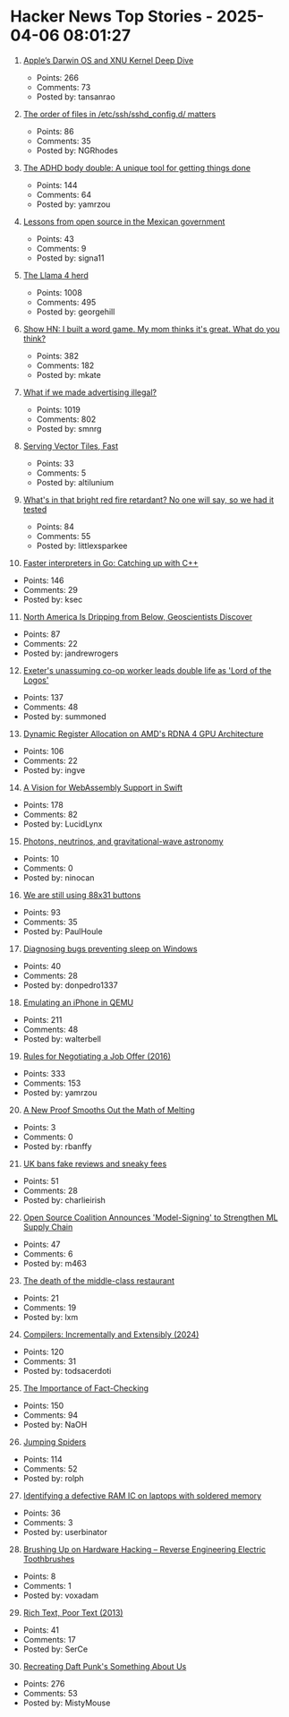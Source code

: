 # Hacker News Top Stories - 2025-04-06 08:01:27

1. [Apple’s Darwin OS and XNU Kernel Deep Dive](https://tansanrao.com/blog/2025/04/xnu-kernel-and-darwin-evolution-and-architecture/)
   - Points: 266
   - Comments: 73
   - Posted by: tansanrao

2. [The order of files in /etc/ssh/sshd_config.d/ matters](https://utcc.utoronto.ca/~cks/space/blog/sysadmin/OpenSSHConfigOrderMatters)
   - Points: 86
   - Comments: 35
   - Posted by: NGRhodes

3. [The ADHD body double: A unique tool for getting things done](https://add.org/the-body-double/)
   - Points: 144
   - Comments: 64
   - Posted by: yamrzou

4. [Lessons from open source in the Mexican government](https://lwn.net/Articles/1013776/)
   - Points: 43
   - Comments: 9
   - Posted by: signa11

5. [The Llama 4 herd](https://ai.meta.com/blog/llama-4-multimodal-intelligence/)
   - Points: 1008
   - Comments: 495
   - Posted by: georgehill

6. [Show HN: I built a word game. My mom thinks it's great. What do you think?](https://www.whatsit.today/)
   - Points: 382
   - Comments: 182
   - Posted by: mkate

7. [What if we made advertising illegal?](https://simone.org/advertising/)
   - Points: 1019
   - Comments: 802
   - Posted by: smnrg

8. [Serving Vector Tiles, Fast](https://spatialists.ch/posts/2025/04-05-serving-vector-tiles-fast/)
   - Points: 33
   - Comments: 5
   - Posted by: altilunium

9. [What's in that bright red fire retardant? No one will say, so we had it tested](https://laist.com/news/climate-environment/how-much-toxic-heavy-metal-is-in-that-bright-red-fire-retardant-we-had-it-tested-to-find-out)
   - Points: 84
   - Comments: 55
   - Posted by: littlexsparkee

10. [Faster interpreters in Go: Catching up with C++](https://planetscale.com/blog/faster-interpreters-in-go-catching-up-with-cpp)
   - Points: 146
   - Comments: 29
   - Posted by: ksec

11. [North America Is Dripping from Below, Geoscientists Discover](https://www.jsg.utexas.edu/news/2025/04/north-america-is-dripping-from-below-geoscientists-discover/)
   - Points: 87
   - Comments: 22
   - Posted by: jandrewrogers

12. [Exeter's unassuming co-op worker leads double life as 'Lord of the Logos'](https://www.devonlive.com/whats-on/whats-on-news/exeters-unassuming-co-op-worker-10039941)
   - Points: 137
   - Comments: 48
   - Posted by: summoned

13. [Dynamic Register Allocation on AMD's RDNA 4 GPU Architecture](https://chipsandcheese.com/p/dynamic-register-allocation-on-amds)
   - Points: 106
   - Comments: 22
   - Posted by: ingve

14. [A Vision for WebAssembly Support in Swift](https://forums.swift.org/t/pitch-a-vision-for-webassembly-support-in-swift/79060)
   - Points: 178
   - Comments: 82
   - Posted by: LucidLynx

15. [Photons, neutrinos, and gravitational-wave astronomy](https://www.as.arizona.edu/~mrenzo/courses/notes-lecture-GWprog.html)
   - Points: 10
   - Comments: 0
   - Posted by: ninocan

16. [We are still using 88x31 buttons](https://ultrasciencelabs.com/lab-notes/why-we-are-still-using-88x31-buttons)
   - Points: 93
   - Comments: 35
   - Posted by: PaulHoule

17. [Diagnosing bugs preventing sleep on Windows](https://peteronprogramming.wordpress.com/2025/04/02/diagnosing-bugs-preventing-sleep-on-windows/)
   - Points: 40
   - Comments: 28
   - Posted by: donpedro1337

18. [Emulating an iPhone in QEMU](https://eshard.com/posts/emulating-ios-14-with-qemu)
   - Points: 211
   - Comments: 48
   - Posted by: walterbell

19. [Rules for Negotiating a Job Offer (2016)](https://haseebq.com/my-ten-rules-for-negotiating-a-job-offer/)
   - Points: 333
   - Comments: 153
   - Posted by: yamrzou

20. [A New Proof Smooths Out the Math of Melting](https://www.quantamagazine.org/a-new-proof-smooths-out-the-math-of-melting-20250331/)
   - Points: 3
   - Comments: 0
   - Posted by: rbanffy

21. [UK bans fake reviews and sneaky fees](https://www.theguardian.com/money/2025/apr/06/uk-bans-22bn-sneaky-fees-and-fake-reviews-for-online-products)
   - Points: 51
   - Comments: 28
   - Posted by: charlieirish

22. [Open Source Coalition Announces 'Model-Signing' to Strengthen ML Supply Chain](https://pypi.org/project/model-signing/)
   - Points: 47
   - Comments: 6
   - Posted by: m463

23. [The death of the middle-class restaurant](https://www.nytimes.com/2025/04/04/dining/middle-class-restaurant.html)
   - Points: 21
   - Comments: 19
   - Posted by: lxm

24. [Compilers: Incrementally and Extensibly (2024)](https://okmij.org/ftp/tagless-final/Compiler/index.html)
   - Points: 120
   - Comments: 31
   - Posted by: todsacerdoti

25. [The Importance of Fact-Checking](https://lithub.com/on-the-episode-that-changed-ira-glasss-this-american-life-forever/)
   - Points: 150
   - Comments: 94
   - Posted by: NaOH

26. [Jumping Spiders](https://digital.tnconservationist.org/publication/?i=663361&article_id=3697028&view=articleBrowser)
   - Points: 114
   - Comments: 52
   - Posted by: rolph

27. [Identifying a defective RAM IC on laptops with soldered memory](https://blog.piernov.org/identifying-defective-ram-ic/)
   - Points: 36
   - Comments: 3
   - Posted by: userbinator

28. [Brushing Up on Hardware Hacking – Reverse Engineering Electric Toothbrushes](https://voidstarsec.com/blog/pifex-pigen)
   - Points: 8
   - Comments: 1
   - Posted by: voxadam

29. [Rich Text, Poor Text (2013)](https://laemeur.sdf.org/words/D29.html)
   - Points: 41
   - Comments: 17
   - Posted by: SerCe

30. [Recreating Daft Punk's Something About Us](https://thoughts-and-things.ghost.io/recreating-daft-punks-something-about-us/)
   - Points: 276
   - Comments: 53
   - Posted by: MistyMouse

